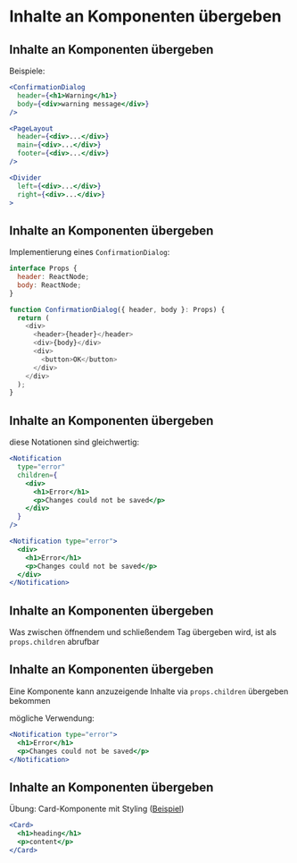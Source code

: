 # Inhalte an Komponenten übergeben

## Inhalte an Komponenten übergeben

Beispiele:

```jsx
<ConfirmationDialog
  header={<h1>Warning</h1>}
  body={<div>warning message</div>}
/>
```

```jsx
<PageLayout
  header={<div>...</div>}
  main={<div>...</div>}
  footer={<div>...</div>}
/>
```

```jsx
<Divider
  left={<div>...</div>}
  right={<div>...</div>}
>
```

## Inhalte an Komponenten übergeben

Implementierung eines `ConfirmationDialog`:

```js
interface Props {
  header: ReactNode;
  body: ReactNode;
}

function ConfirmationDialog({ header, body }: Props) {
  return (
    <div>
      <header>{header}</header>
      <div>{body}</div>
      <div>
        <button>OK</button>
      </div>
    </div>
  );
}
```

## Inhalte an Komponenten übergeben

diese Notationen sind gleichwertig:

```jsx
<Notification
  type="error"
  children={
    <div>
      <h1>Error</h1>
      <p>Changes could not be saved</p>
    </div>
  }
/>
```

```jsx
<Notification type="error">
  <div>
    <h1>Error</h1>
    <p>Changes could not be saved</p>
  </div>
</Notification>
```

## Inhalte an Komponenten übergeben

Was zwischen öffnendem und schließendem Tag übergeben wird, ist als `props.children` abrufbar

## Inhalte an Komponenten übergeben

Eine Komponente kann anzuzeigende Inhalte via `props.children` übergeben bekommen

mögliche Verwendung:

```jsx
<Notification type="error">
  <h1>Error</h1>
  <p>Changes could not be saved</p>
</Notification>
```

## Inhalte an Komponenten übergeben

Übung: Card-Komponente mit Styling ([Beispiel](https://www.w3schools.com/howto/howto_css_cards.asp))

```jsx
<Card>
  <h1>heading</h1>
  <p>content</p>
</Card>
```
